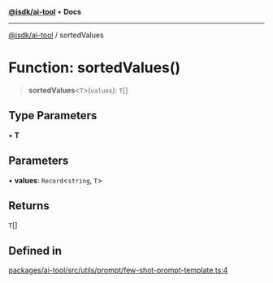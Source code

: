 [**@isdk/ai-tool**](../README.md) • **Docs**

***

[@isdk/ai-tool](../globals.md) / sortedValues

# Function: sortedValues()

> **sortedValues**\<`T`\>(`values`): `T`[]

## Type Parameters

• **T**

## Parameters

• **values**: `Record`\<`string`, `T`\>

## Returns

`T`[]

## Defined in

[packages/ai-tool/src/utils/prompt/few-shot-prompt-template.ts:4](https://github.com/isdk/ai-tool.js/blob/e324043799402aa2caa41711a9168487ab85c166/src/utils/prompt/few-shot-prompt-template.ts#L4)
